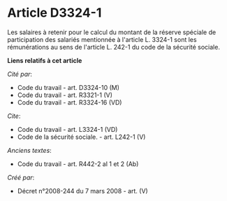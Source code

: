 # Article D3324-1

Les salaires à retenir pour le calcul du montant de la réserve spéciale de participation des salariés mentionnée à l'article
L. 3324-1 sont les rémunérations au sens de l'article L. 242-1 du code de la sécurité sociale.

**Liens relatifs à cet article**

_Cité par_:

  - Code du travail - art. D3324-10 (M)
  - Code du travail - art. R3321-1 (V)
  - Code du travail - art. R3324-16 (VD)

_Cite_:

  - Code du travail - art. L3324-1 (VD)
  - Code de la sécurité sociale. - art. L242-1 (V)

_Anciens textes_:

  - Code du travail - art. R442-2 al 1 et 2 (Ab)

_Créé par_:

  - Décret n°2008-244 du 7 mars 2008 - art. (V)
